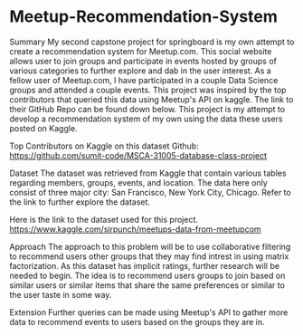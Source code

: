 # Meetup-Recommendation-System


Summary
My second capstone project for springboard is my own attempt to create a recommendation system for Meetup.com. This social website allows user to join groups and participate in events hosted by groups of various categories to further explore and dab in the user interest. As a fellow user of Meetup.com, I have participated in a couple Data Science groups and attended a couple events. This project was inspired by the top contributors that queried this data using Meetup's API on kaggle. The link to their GitHub Repo can be found down below. This project is my attempt to develop a recommendation system of my own using the data these users posted on Kaggle.

Top Contributors on Kaggle on this dataset Github: https://github.com/sumit-code/MSCA-31005-database-class-project

Dataset
The dataset was retrieved from Kaggle that contain various tables regarding members, groups, events, and location. The data here only consist of three major city: San Francisco, New York City, Chicago. Refer to the link to further explore the dataset.

Here is the link to the dataset used for this project. https://www.kaggle.com/sirpunch/meetups-data-from-meetupcom

Approach
The approach to this problem will be to use collaborative filtering to recommend users other groups that they may find intrest in using matrix factorization. As this dataset has implicit ratings, further research will be needed to begin. The idea is to recommend users groups to join based on similar users or similar items that share the same preferences or similar to the user taste in some way. 

Extension
Further queries can be made using Meetup's API to gather more data to recommend events to users based on the groups they are in.
